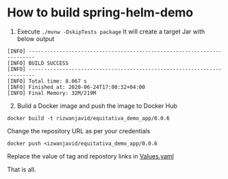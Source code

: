 
# How to build spring-helm-demo

1. Execute `./mvnw -DskipTests package`
 It will create a target Jar with below output

 ```
[INFO] ------------------------------------------------------------------------
[INFO] BUILD SUCCESS
[INFO] ------------------------------------------------------------------------
[INFO] Total time: 8.067 s
[INFO] Finished at: 2020-06-24T17:00:32+04:00
[INFO] Final Memory: 32M/219M

 ```

2. Build a Docker image and push the image to Docker Hub

`docker build -t rizwanjavid/equitativa_demo_app/0.0.6`

Change the repository URL as per your credentials

`docker push <izwanjavid/equitativa_demo_app/0.0.6`

Replace the value of tag and repostory links in [Values.yaml](http://github.com/DevopsRizwan/spring-helm-demo/blame/master/helm-charts/equitativa/values.yaml#L31-L34)

That is all.